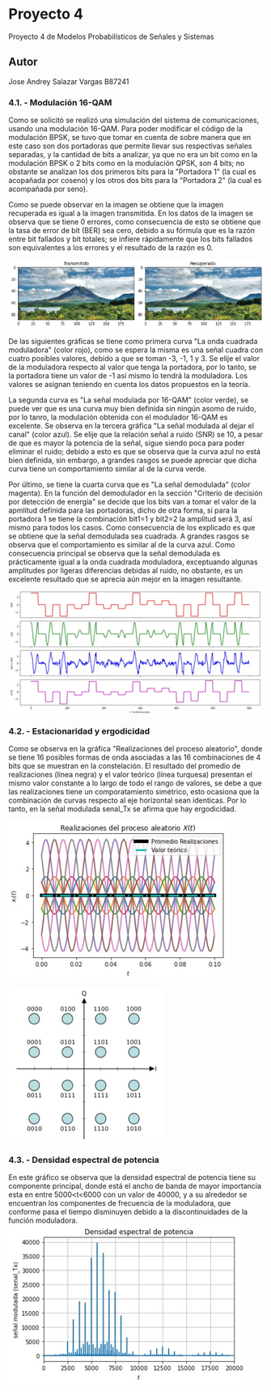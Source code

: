 # Proyecto 4
Proyecto 4 de Modelos Probabilísticos de Señales y Sistemas

## Autor
Jose Andrey Salazar Vargas B87241

### 4.1. - Modulación 16-QAM

Como se solicitó se realizó una simulación del sistema de comunicaciones, usando una modulación 16-QAM. Para poder modificar el código de la modulación BPSK, se tuvo que tomar en cuenta de sobre manera que en este caso son dos portadoras que permite llevar sus respectivas señales separadas, y la cantidad de bits a analizar, ya que no era un bit como en la modulación BPSK o 2 bits como en la modulación QPSK, son 4 bits; no obstante se analizan los dos primeros bits para la "Portadora 1" (la cual es acopañada por coseno) y los otros dos bits para la "Portadora 2" (la cual es acompañada por seno).

Como se puede observar en la imagen se obtiene que la imagen recuperada es igual a la imagen transmitida. En los datos de la imagen se observa que se tiene 0 errores, como consecuencia de esto se obtiene que la tasa de error de bit (BER) sea cero, debido a su fórmula que es la razón entre bit fallados y bit totales; se infiere rápidamente que los bits fallados son equivalentes a los errores y el resultado de la razón es 0.

![](imagenr.png)

De las siguientes gráficas se tiene como primera curva "La onda cuadrada moduladora" (color rojo), como se espera la misma es una señal cuadra con cuatro posibles valores, debido a que se toman -3, -1, 1 y 3. Se elije el valor de la moduladora respecto al valor que tenga la portadora, por lo tanto, se la portadora tiene un valor de -1 así mismo lo tendrá la moduladora. Los valores se asignan teniendo en cuenta los datos propuestos en la teoría.

La segunda curva es "La señal modulada por 16-QAM" (color verde), se puede ver que es una curva muy bien definida sin ningún asomo de ruido, por lo tanro, la modulación obtenida con el modulador 16-QAM es excelente. Se observa en la tercera gráfica "La señal modulada al dejar el canal" (color azul). Se elije que la relación señal a ruido (SNR) se 10, a pesar de que es mayor la potencia de la señal, sigue siendo poca para poder eliminar el ruido; debido a esto es que se observa que la curva azul no está bien definida, sin embargo, a grandes rasgos se puede apreciar que dicha curva tiene un comportamiento similar al de la curva verde.

Por último, se tiene la cuarta curva que es "La señal demodulada" (color magenta). En la función del demodulador en la sección "Criterio de decisión por detección de energía" se decide que los bits van a tomar el valor de la apmlitud definida para las portadoras, dicho de otra forma, si para la portadora 1 se tiene la combinación bit1=1 y bit2=2 la amplitud será 3, así mismo para todos los casos. Como consecuencia de los explicado es que se obtiene que la señal demodulada sea cuadrada. A grandes rasgos se observa que el comportamiento es similar al de la curva azul. Como consecuencia principal se observa que la señal demodulada es prácticamente igual a la onda cuadrada moduladora, exceptuando algunas amplitudes por ligeras diferencias debidas al ruido, no obstante, es un excelente resultado que se aprecia aún mejor en la imagen resultante.

![](graficasc.png)


### 4.2. - Estacionaridad y ergodicidad

Como se observa en la gráfica "Realizaciones del proceso aleatorio", donde se tiene 16 posibles formas de onda asociadas a las 16 combinaciones de 4 bits que se muestran en la constelación. El resultado del promedio de realizaciones (línea negra) y el valor teórico (línea turquesa) presentan el mismo valor constante a lo largo de todo el rango de valores, se debe a que las realizaciones tiene un comporatamiento simétrico, esto ocasiona que la combinación de curvas respecto al eje horizontal sean identicas. Por lo tanto, en la señal modulada senal_Tx se afirma que hay ergodicidad.

![](graficas2.png)

![](constelacion.png)

### 4.3. - Densidad espectral de potencia

En este gráfico se observa que la densidad espectral de potencia tiene su componente principal, donde está el ancho de banda de mayor importancia esta en entre 5000<t<6000 con un valor de 40000, y a su alrededor se encuentran los componentes de frecuencia de la moduladora, que conforme pasa el tiempo disminuyen debido a la discontinuidades de la función moduladora.
![](graficas3.png)
